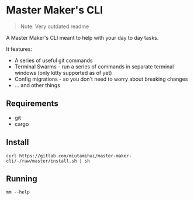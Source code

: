 # Master Maker's CLI
> Note: Very outdated readme

A Master Maker's CLI meant to help with your day to day tasks.

It features:
* A series of useful git commands
* Terminal Swarms - run a series of commands in separate terminal windows (only kitty supported as of yet)
* Config migrations - so you don't need to worry about breaking changes
* ... and other things

## Requirements
* git
* cargo

## Install
```shell
curl https://gitlab.com/miutamihai/master-maker-cli/-/raw/master/install.sh | sh
```

## Running
```shell
mm --help
```
